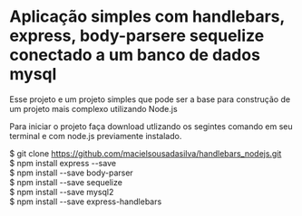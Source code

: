 # Aplicação simples com handlebars, express, body-parsere sequelize conectado a um banco de dados mysql

Esse projeto e um projeto simples que pode ser a base para construção de um projeto mais complexo utilizando Node.js

Para iniciar o projeto faça download utlizando os segintes comando em seu terminal e com node.js previamente instalado.

$ git clone https://github.com/macielsousadasilva/handlebars_nodejs.git
<br>
$ npm install express --save
<br>
$ npm install --save body-parser
<br>
$ npm install --save sequelize
<br>
$ npm install --save mysql2
<br>
$ npm install --save express-handlebars
